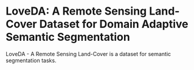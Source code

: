 # LoveDA: A Remote Sensing Land-Cover Dataset for Domain Adaptive Semantic Segmentation

LoveDA - A Remote Sensing Land-Cover is a dataset for semantic segmentation tasks.